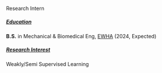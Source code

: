 Research Intern

##### <u>Education</u>
**B.S.** in  Mechanical & Biomedical Eng, [EWHA](http://www.ewha.ac.kr/ewha/index.do) (2024, Expected)

##### <u>Research Interest</u>
Weakly/Semi Supervised Learning

